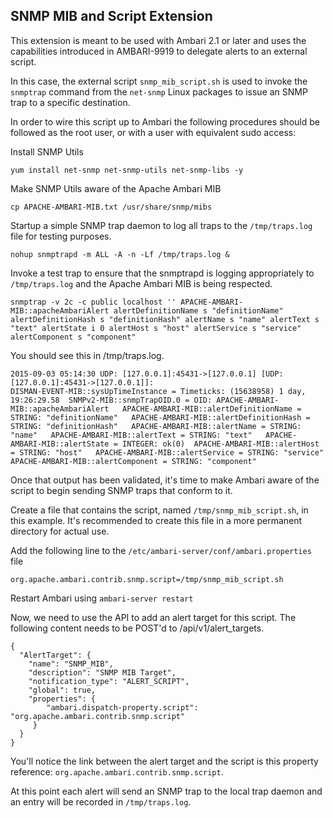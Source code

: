<!---
Licensed to the Apache Software Foundation (ASF) under one or more
contributor license agreements. See the NOTICE file distributed with
this work for additional information regarding copyright ownership.
The ASF licenses this file to You under the Apache License, Version 2.0
(the "License"); you may not use this file except in compliance with
the License. You may obtain a copy of the License at

http://www.apache.org/licenses/LICENSE-2.0

Unless required by applicable law or agreed to in writing, software
distributed under the License is distributed on an "AS IS" BASIS,
WITHOUT WARRANTIES OR CONDITIONS OF ANY KIND, either express or implied.
See the License for the specific language governing permissions and
limitations under the License.
-->

## SNMP MIB and Script Extension

This extension is meant to be used with Ambari 2.1 or later and uses the capabilities introduced in AMBARI-9919 to delegate alerts to an external script.

In this case, the external script `snmp_mib_script.sh` is used to invoke the `snmptrap` command from the `net-snmp` Linux packages to issue an SNMP trap to a specific destination.

In order to wire this script up to Ambari the following procedures should be followed as the root user, or with a user with equivalent sudo access:

Install SNMP Utils

    yum install net-snmp net-snmp-utils net-snmp-libs -y

Make SNMP Utils aware of the Apache Ambari MIB

    cp APACHE-AMBARI-MIB.txt /usr/share/snmp/mibs

Startup a simple SNMP trap daemon to log all traps to the `/tmp/traps.log` file for testing purposes.

    nohup snmptrapd -m ALL -A -n -Lf /tmp/traps.log &

Invoke a test trap to ensure that the snmptrapd is logging appropriately to `/tmp/traps.log` and the Apache Ambari MIB is being respected.

    snmptrap -v 2c -c public localhost '' APACHE-AMBARI-MIB::apacheAmbariAlert alertDefinitionName s "definitionName" alertDefinitionHash s "definitionHash" alertName s "name" alertText s "text" alertState i 0 alertHost s "host" alertService s "service" alertComponent s "component"

You should see this in /tmp/traps.log.

    2015-09-03 05:14:30 UDP: [127.0.0.1]:45431->[127.0.0.1] [UDP: [127.0.0.1]:45431->[127.0.0.1]]:
    DISMAN-EVENT-MIB::sysUpTimeInstance = Timeticks: (15638958) 1 day, 19:26:29.58	SNMPv2-MIB::snmpTrapOID.0 = OID: APACHE-AMBARI-MIB::apacheAmbariAlert	APACHE-AMBARI-MIB::alertDefinitionName = STRING: "definitionName"	APACHE-AMBARI-MIB::alertDefinitionHash = STRING: "definitionHash"	APACHE-AMBARI-MIB::alertName = STRING: "name"	APACHE-AMBARI-MIB::alertText = STRING: "text"	APACHE-AMBARI-MIB::alertState = INTEGER: ok(0)	APACHE-AMBARI-MIB::alertHost = STRING: "host"	APACHE-AMBARI-MIB::alertService = STRING: "service"	APACHE-AMBARI-MIB::alertComponent = STRING: "component"

Once that output has been validated, it's time to make Ambari aware of the script to begin sending SNMP traps that conform to it.

Create a file that contains the script, named `/tmp/snmp_mib_script.sh`, in this example.  It's recommended to create this file in a more permanent directory for actual use.

Add the following line to the `/etc/ambari-server/conf/ambari.properties` file

    org.apache.ambari.contrib.snmp.script=/tmp/snmp_mib_script.sh

Restart Ambari using `ambari-server restart`

Now, we need to use the API to add an alert target for this script.  The following content needs to be POST'd to /api/v1/alert_targets.

    {
      "AlertTarget": {
        "name": "SNMP_MIB",
        "description": "SNMP MIB Target",
        "notification_type": "ALERT_SCRIPT",
        "global": true,
        "properties": {
            "ambari.dispatch-property.script": "org.apache.ambari.contrib.snmp.script"
         }
      }
    }

You'll notice the link between the alert target and the script is this property reference: `org.apache.ambari.contrib.snmp.script`.

At this point each alert will send an SNMP trap to the local trap daemon and an entry will be recorded in `/tmp/traps.log`.
